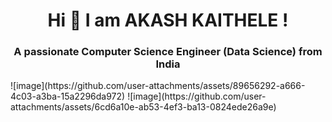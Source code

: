 <h1 align="center">Hi 👋 I am AKASH KAITHELE !</h1>
<h3 align="center">A passionate Computer Science Engineer (Data Science) from India</h3>
![image](https://github.com/user-attachments/assets/89656292-a666-4c03-a3ba-15a2296da972)
![image](https://github.com/user-attachments/assets/6cd6a10e-ab53-4ef3-ba13-0824ede26a9e)



